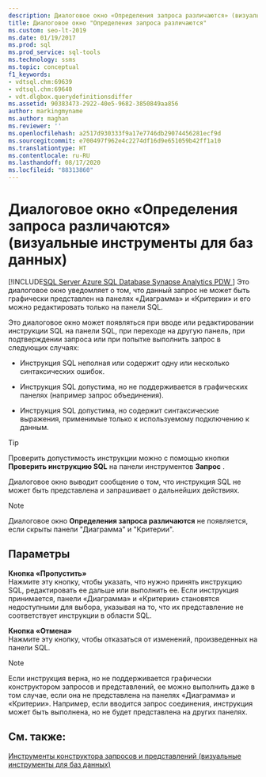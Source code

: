 ```yaml
---
description: Диалоговое окно «Определения запроса различаются» (визуальные инструменты для баз данных)
title: Диалоговое окно "Определения запроса различаются"
ms.custom: seo-lt-2019
ms.date: 01/19/2017
ms.prod: sql
ms.prod_service: sql-tools
ms.technology: ssms
ms.topic: conceptual
f1_keywords:
- vdtsql.chm:69639
- vdtsql.chm:69640
- vdt.dlgbox.querydefinitionsdiffer
ms.assetid: 90383473-2922-40e5-9682-3850849aa856
author: markingmyname
ms.author: maghan
ms.reviewer: ''
ms.openlocfilehash: a2517d930333f9a17e7746db29074456281ecf9d
ms.sourcegitcommit: e700497f962e4c2274df16d9e651059b42ff1a10
ms.translationtype: HT
ms.contentlocale: ru-RU
ms.lasthandoff: 08/17/2020
ms.locfileid: "88313860"
---
```

# <a name="query-definitions-differ-dialog-box-visual-database-tools"></a>Диалоговое окно «Определения запроса различаются» (визуальные инструменты для баз данных)
[!INCLUDE[SQL Server Azure SQL Database Synapse Analytics PDW ](../../includes/applies-to-version/sql-asdb-asdbmi-asa-pdw.md)]
Это диалоговое окно уведомляет о том, что данный запрос не может быть графически представлен на панелях «Диаграмма» и «Критерии» и его можно редактировать только на панели SQL.  
  
Это диалоговое окно может появляться при вводе или редактировании инструкции SQL на панели SQL, при переходе на другую панель, при подтверждении запроса или при попытке выполнить запрос в следующих случаях:  
  
-   Инструкция SQL неполная или содержит одну или несколько синтаксических ошибок.  
  
-   Инструкция SQL допустима, но не поддерживается в графических панелях (например запрос объединения).  
  
-   Инструкция SQL допустима, но содержит синтаксические выражения, применимые только к используемому подключению к данным.  
  
> [!TIP]  
> Проверить допустимость инструкции можно с помощью кнопки **Проверить инструкцию SQL** на панели инструментов **Запрос** .  
  
Диалоговое окно выводит сообщение о том, что инструкция SQL не может быть представлена и запрашивает о дальнейших действиях.  
  
> [!NOTE]  
> Диалоговое окно **Определения запроса различаются** не появляется, если скрыты панели "Диаграмма" и "Критерии".  
  
## <a name="options"></a>Параметры  
**Кнопка «Пропустить»**  
Нажмите эту кнопку, чтобы указать, что нужно принять инструкцию SQL, редактировать ее дальше или выполнить ее. Если инструкция принимается, панели «Диаграмма» и «Критерии» становятся недоступными для выбора, указывая на то, что их представление не соответствует инструкции в области SQL.  
  
**Кнопка «Отмена»**  
Нажмите эту кнопку, чтобы отказаться от изменений, произведенных на панели SQL.  
  
> [!NOTE]  
> Если инструкция верна, но не поддерживается графически конструктором запросов и представлений, ее можно выполнить даже в том случае, если она не представлена на панелях «Диаграмма» и «Критерии». Например, если вводится запрос соединения, инструкция может быть выполнена, но не будет представлена на других панелях.  
  
## <a name="see-also"></a>См. также:  
[Инструменты конструктора запросов и представлений (визуальные инструменты для баз данных)](../../ssms/visual-db-tools/query-and-view-designer-tools-visual-database-tools.md)  
  
